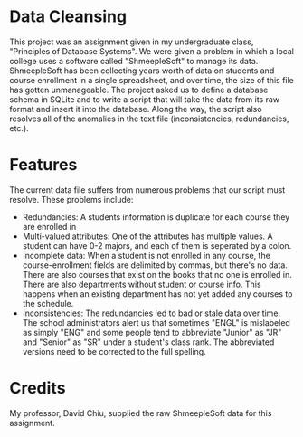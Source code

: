 # Data Cleansing
This project was an assignment given in my undergraduate class, "Principles of Database Systems". We were given a problem in which a local college uses a software called "ShmeepleSoft" to manage its data. ShmeepleSoft has been collecting years worth of data on students and course enrollment in a single spreadsheet, and over time, the size of this file has gotten unmanageable. The project asked us to define a database schema in SQLite and to write a script that will take the data from its raw format and insert it into the database. Along the way, the script also resolves all of the anomalies in the text file (inconsistencies, redundancies, etc.).

# Features
The current data file suffers from numerous problems that our script must resolve. These problems include:
- Redundancies: A students information is duplicate for each course they are enrolled in
- Multi-valued attributes: One of the attributes has multiple values. A student can have 0-2 majors, and each of them is seperated by a colon.
- Incomplete data: When a student is not enrolled in any course, the course-enrollment fields are delimited by commas, but there's no data. There are also courses that exist on the books that no one is enrolled in. There are also departments without student or course info. This happens when an existing department has not yet added any courses to the schedule.
- Inconsistencies: The redundancies led to bad or stale data over time. The school administrators alert us that sometimes "ENGL" is mislabeled as simply "ENG" and some people tend to abbreviate "Junior" as "JR" and "Senior" as "SR" under a student's class rank. The abbreviated versions need to be corrected to the full spelling. 

# Credits
My professor, David Chiu, supplied the raw ShmeepleSoft data for this assignment.
